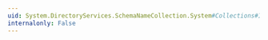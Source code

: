 ```yaml
---
uid: System.DirectoryServices.SchemaNameCollection.System#Collections#ICollection#IsSynchronized
internalonly: False
---
```

